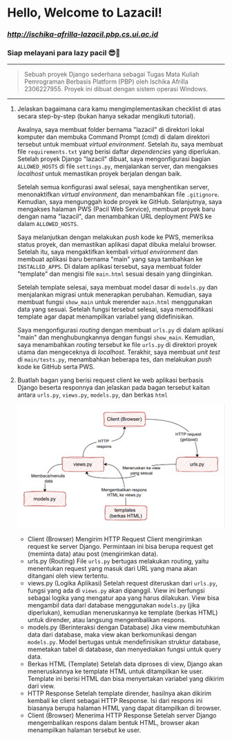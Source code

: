# Hello, Welcome to Lazacil!
### *http://ischika-afrilla-lazacil.pbp.cs.ui.ac.id*
### Siap melayani para lazy pacil 😎🤞

---------------------------------------------------------------------------------------------------------------------------------------------------
> Sebuah proyek Django sederhana sebagai Tugas Mata Kuliah Pemrograman Berbasis Platform (PBP) oleh Ischika Afrilla 2306227955. Proyek ini dibuat dengan sistem operasi Windows.
---------------------------------------------------------------------------------------------------------------------------------------------------

1. Jelaskan bagaimana cara kamu mengimplementasikan checklist di atas secara step-by-step (bukan hanya sekadar mengikuti tutorial).

    Awalnya, saya membuat folder bernama "lazacil" di direktori lokal komputer dan membuka Command Prompt (cmd) di dalam direktori tersebut untuk membuat *virtual environment*. Setelah itu, saya membuat file `requirements.txt` yang berisi daftar *dependencies* yang diperlukan. Setelah proyek Django "lazacil" dibuat, saya mengonfigurasi bagian `ALLOWED_HOSTS` di file `settings.py`, menjalankan server, dan mengakses *localhost* untuk memastikan proyek berjalan dengan baik.

    Setelah semua konfigurasi awal selesai, saya menghentikan server, menonaktifkan *virtual environment*, dan menambahkan file `.gitignore`. Kemudian, saya mengunggah kode proyek ke GitHub. Selanjutnya, saya mengakses halaman PWS (Pacil Web Service), membuat proyek baru dengan nama "lazacil", dan menambahkan URL deployment PWS ke dalam `ALLOWED_HOSTS`.

    Saya melanjutkan dengan melakukan *push* kode ke PWS, memeriksa status proyek, dan memastikan aplikasi dapat dibuka melalui browser. Setelah itu, saya mengaktifkan kembali *virtual environment* dan membuat aplikasi baru bernama "main" yang saya tambahkan ke `INSTALLED_APPS`. Di dalam aplikasi tersebut, saya membuat folder "template" dan mengisi file `main.html` sesuai desain yang diinginkan.

    Setelah template selesai, saya membuat model dasar di `models.py` dan menjalankan migrasi untuk menerapkan perubahan. Kemudian, saya membuat fungsi `show_main` untuk merender `main.html` menggunakan data yang sesuai. Setelah fungsi tersebut selesai, saya memodifikasi template agar dapat menampilkan variabel yang didefinisikan.

    Saya mengonfigurasi *routing* dengan membuat `urls.py` di dalam aplikasi "main" dan menghubungkannya dengan fungsi `show_main`. Kemudian, saya menambahkan *routing* tersebut ke file `urls.py` di direktori proyek utama dan mengeceknya di *localhost*. Terakhir, saya membuat *unit test* di `main/tests.py`, menambahkan beberapa tes, dan melakukan *push* kode ke GitHub serta PWS.

2. Buatlah bagan yang berisi request client ke web aplikasi berbasis Django beserta responnya dan jelaskan pada bagan tersebut kaitan antara `urls.py`, `views.py`, `models.py`, dan berkas `html`

    ![Diagram Alur Request dan Response di Django](images/request-response-django.png)

    - Client (Browser) Mengirim HTTP Request
      Client mengirimkan request ke server Django. Permintaan ini bisa berupa request get (meminta data) atau post (mengirimkan data). 
    - urls.py (Routing)
      File `urls.py` bertugas melakukan routing, yaitu menentukan request yang masuk dari URL yang mana akan ditangani oleh view tertentu. 
    - views.py (Logika Aplikasi)
      Setelah request diteruskan dari `urls.py`, fungsi yang ada di `views.py` akan dipanggil. View ini berfungsi sebagai logika yang mengatur apa yang harus dilakukan. View bisa mengambil data dari database menggunakan `models.py` (jika diperlukan), kemudian meneruskannya ke template (berkas HTML) untuk dirender, atau langsung mengembalikan respons.
    - models.py (Berinteraksi dengan Database)
      Jika view membutuhkan data dari database, maka view akan berkomunikasi dengan `models.py`. Model bertugas untuk mendefinisikan struktur database, memetakan tabel di database, dan menyediakan fungsi untuk query data.
    - Berkas HTML (Template)
      Setelah data diproses di view, Django akan meneruskannya ke template HTML untuk ditampilkan ke user. Template ini berisi HTML dan bisa menyertakan variabel yang dikirim dari view.
    - HTTP Response
      Setelah template dirender, hasilnya akan dikirim kembali ke client sebagai HTTP Response. Isi dari respons ini biasanya berupa halaman HTML yang dapat ditampilkan di browser.
    - Client (Browser) Menerima HTTP Response
      Setelah server Django mengembalikan respons dalam bentuk HTML, browser akan menampilkan halaman tersebut ke user.
